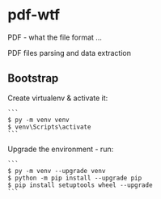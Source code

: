 # pdf-wtf

PDF - what the file format ...

PDF files parsing and data extraction

## Bootstrap

Create virtualenv &amp; activate it:

    ```
    $ py -m venv venv
    $ venv\Scripts\activate
    ```
    
Upgrade the environment - run:

    ```
    $ py -m venv --upgrade venv
    $ python -m pip install --upgrade pip
    $ pip install setuptools wheel --upgrade
    ```

    
